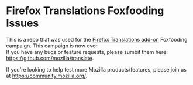 # Firefox Translations Foxfooding Issues

This is a repo that was used for the [Firefox Translations add-on](https://addons.mozilla.org/firefox/addon/firefox-translations/) Foxfooding campaign. This campaign is now over.  
If you have any bugs or feature requests, please sumbit them here: https://github.com/mozilla/translate.

If you're looking to help test more Mozilla products/features, please join us at https://community.mozilla.org/.
